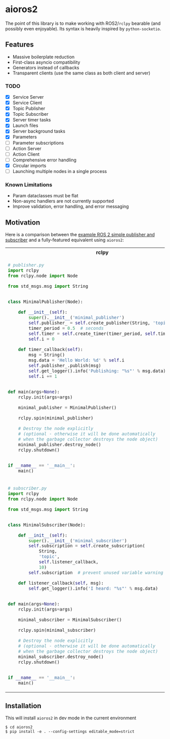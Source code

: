 # aioros2

The point of this library is to make working with ROS2/`rclpy` bearable (and possibly even enjoyable). Its syntax is heavily inspired by `python-socketio`.

## Features

- Massive boilerplate reduction
- First-class asyncio compatibility
- Generators instead of callbacks
- Transparent clients (use the same class as both client and server)

### TODO

- [x] Service Server
- [x] Service Client
- [x] Topic Publisher
- [x] Topic Subscriber
- [x] Server timer tasks
- [x] Launch files
- [x] Server background tasks
- [x] Parameters
- [ ] Parameter subscriptions
- [ ] Action Server
- [ ] Action Client
- [ ] Comprehensive error handling
- [x] Circular imports
- [ ] Launching multiple nodes in a single process

### Known Limitations

- Param dataclasses must be flat
- Non-async handlers are not currently supported
- Improve validation, error handling, and error messaging

## Motivation

Here is a comparison between the [example ROS 2 simple publisher and subscriber](https://docs.ros.org/en/humble/Tutorials/Beginner-Client-Libraries/Writing-A-Simple-Py-Publisher-And-Subscriber.html) and a fully-featured equivalent using `aioros2`:

<table>
<tr>
<th>rclpy</th>
<th>aioros2</th>
</tr>
<tr>
<td>

```python
# publisher.py
import rclpy
from rclpy.node import Node

from std_msgs.msg import String


class MinimalPublisher(Node):

    def __init__(self):
        super().__init__('minimal_publisher')
        self.publisher_ = self.create_publisher(String, 'topic', 10)
        timer_period = 0.5  # seconds
        self.timer = self.create_timer(timer_period, self.timer_callback)
        self.i = 0

    def timer_callback(self):
        msg = String()
        msg.data = 'Hello World: %d' % self.i
        self.publisher_.publish(msg)
        self.get_logger().info('Publishing: "%s"' % msg.data)
        self.i += 1


def main(args=None):
    rclpy.init(args=args)

    minimal_publisher = MinimalPublisher()

    rclpy.spin(minimal_publisher)

    # Destroy the node explicitly
    # (optional - otherwise it will be done automatically
    # when the garbage collector destroys the node object)
    minimal_publisher.destroy_node()
    rclpy.shutdown()


if __name__ == '__main__':
    main()
```

</td>
<td>

```python
# publisher.py
import aioros2

from std_msgs.msg import String


my_topic = aioros2.topic("~/topic", String, 10)


@aioros2.start
async def start(node):
    node.i = 0


@aioros2.timer(0.5)
async def timer(node):
    msg = String()
    msg.data = 'Hello World: %d' % self.i
    my_topic.publish(msg)
    node.get_logger().info('Publishing: "%s"' % msg.data)
    node.i += 1


def main():
    aioros2.run()


if __name__ == "__main__":
    main()

```

</td>
</tr>
<tr>
<td>

```python
# subscriber.py
import rclpy
from rclpy.node import Node

from std_msgs.msg import String


class MinimalSubscriber(Node):

    def __init__(self):
        super().__init__('minimal_subscriber')
        self.subscription = self.create_subscription(
            String,
            'topic',
            self.listener_callback,
            10)
        self.subscription  # prevent unused variable warning

    def listener_callback(self, msg):
        self.get_logger().info('I heard: "%s"' % msg.data)


def main(args=None):
    rclpy.init(args=args)

    minimal_subscriber = MinimalSubscriber()

    rclpy.spin(minimal_subscriber)

    # Destroy the node explicitly
    # (optional - otherwise it will be done automatically
    # when the garbage collector destroys the node object)
    minimal_subscriber.destroy_node()
    rclpy.shutdown()


if __name__ == '__main__':
    main()
```

</td>
<td>

```python
# subscriber.py
import aioros2

from std_msgs.msg import String
import .publisher as publisher


publisher_ref = aioros2.use(publisher)


# We can directly reference the publisher node's topic. The fully qualified
# topic name will be resolved automatically.
@aioros2.subscribe(publisher_ref.my_topic)
async def on_topic_msg(node, data):
    node.get_logger().info('I heard: "%s"' % data)


def main():
    aioros2.run()


if __name__ == "__main__":
    main()
```

</td>

</table>

## Installation

This will install `aioros2` in dev mode in the current environment

```
$ cd aioros2
$ pip install -e . --config-settings editable_mode=strict
```
